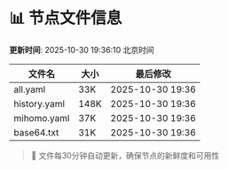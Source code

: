 # 📊 节点文件信息

**更新时间**: 2025-10-30 19:36:10 北京时间

| 文件名 | 大小 | 最后修改 |
|--------|------|----------|
| all.yaml | 33K | 2025-10-30 19:36 |
| history.yaml | 148K | 2025-10-30 19:36 |
| mihomo.yaml | 37K | 2025-10-30 19:36 |
| base64.txt | 31K | 2025-10-30 19:36 |

> 🔄 文件每30分钟自动更新，确保节点的新鲜度和可用性
